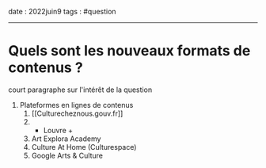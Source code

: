 date : 2022juin9
tags : #question

---------
# Quels sont les nouveaux formats de contenus ?

court paragraphe sur l'intérêt de la question


1. Plateformes en lignes de contenus 
	1. [[Culturecheznous.gouv.fr]]
	2. - Louvre +
	3. Art Explora Academy
	4. Culture At Home (Culturespace)
	5. Google Arts & Culture

